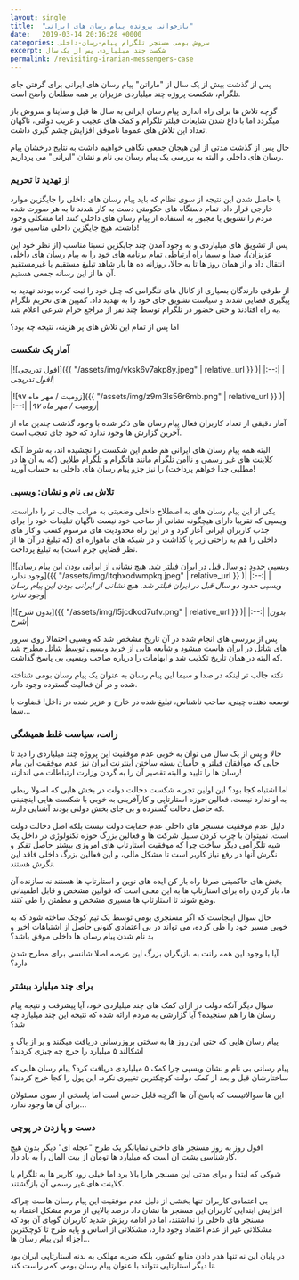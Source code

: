 ```yaml
---
layout: single
title:  "بازخوانی پرونده پیام رسان های ایرانی"
date:   2019-03-14 20:16:28 +0000
categories: سروش بومی مسنجر تلگرام پیام-رسان-داخلی
excerpt: شکست چند میلیاردی پس از یک سال
permalink: /revisiting-iranian-messengers-case
---
```

پس از گذشت بیش از یک سال از "ماراتن" پیام رسان های ایرانی برای گرفتن جای تلگرام، شکست پروژه چند میلیاردی عزیزان بر همه مطلعان واضح است.

گرچه تلاش ها برای راه اندازی پیام رسان ایرانی به سال ها قبل و ساینا و سروش باز میگردد اما با داغ شدن شایعات فیلتر تلگرام و کمک های عجیب و غریب دولتی، ناگهان تعداد این تلاش های عموما ناموفق افزایش چشم گیری داشت.

حال پس از گذشت مدتی از این هیجان جمعی نگاهی خواهیم داشت به نتایج درخشان پیام رسان های داخلی و البته به بررسی یک پیام رسان بی نام و نشان "ایرانی" می پردازیم.

### از تهدید تا تحریم

با حاصل شدن این نتیجه از سوی نظام که باید پیام رسان های داخلی را جایگزین موارد خارجی قرار داد، تمام دستگاه های حکومتی دست به کار شدند تا به هر صورت شده مردم را تشویق یا مجبور به استفاده از پیام رسان های داخلی کنند اما مشکلی وجود داشت، هیچ جایگزین داخلی مناسبی نبود!

پس از تشویق های میلیاردی و به وجود آمدن چند جایگزین نسبتا مناسب (از نظر خود این عزیزان)، صدا و سیما راه ارتباطی تمام برنامه های خود را به پیام رسان های داخلی انتقال داد و از همان روز ها تا به حالا، روزانه ده ها بار شاهد تبلیغ مستقیم یا غیرمستقیم آن ها از این رسانه جمعی هستیم.

از طرفی دارندگان بسیاری از کانال های تلگرامی که چنل خود را ثبت کرده بودند تهدید به پیگیری قضایی شدند و سیاست تشویق جای خود را به تهدید داد. کمپین های تحریم تلگرام به راه افتادند و حتی حضور در تلگرام توسط چند نفر از مراجع حرام شرعی اعلام شد.

اما پس از تمام این تلاش های پر هزینه، نتیجه چه بود؟

### آمار یک شکست

|![افول تدریجی]({{ "/assets/img/vksk6v7akp8y.jpeg" | relative_url }} )|
|:--:|
|*افول تدریجی*|

|![زومیت / مهر ماه ۹۷]({{ "/assets/img/z9m3ls56r6mb.png" | relative_url }} )|
|:--:|
|*زومیت / مهر ماه ۹۷*|

آمار دقیقی از تعداد کاربران فعال پیام رسان های ذکر شده با وجود گذشت چندین ماه از آخرین گزارش ها وجود ندارد که خود جای تعجب است.

البته همه پیام رسان های ایرانی هم طعم این شکست را نچشیده اند، به شرط آنکه کلاینت های غیر رسمی و ناامن تلگرام مانند هاتگرام و تلگرام طلایی (که به آن ها در مطلبی جدا خواهم پرداخت) را نیز جزو پیام رسان های داخلی به حساب آورید!

### تلاش بی نام و نشان: ویسپی

یکی از این پیام رسان های به اصطلاح داخلی وضعیتی به مراتب جالب تر را داراست. ویسپی که تقریبا دارای هیچگونه نشانی از صاحب خود نیست ناگهان تبلیغات خود را برای جذب کاربران ایرانی آغاز کرد و در این راه محدودیت های مرسوم کسب و کار های داخلی را هم به راحتی زیر پا گذاشت و در شبکه های ماهواره ای (که تبلیغ در آن ها از نظر قضایی جرم است) به تبلیغ پرداخت.

|![ویسپی حدود دو سال قبل در ایران فیلتر شد. هیچ نشانی از ایرانی بودن این پیام رسان وجود ندارد]({{ "/assets/img/ltqhxodwmpkq.jpeg" | relative_url }} )|
|:--:|
|*ویسپی حدود دو سال قبل در ایران فیلتر شد. هیچ نشانی از ایرانی بودن این پیام رسان وجود ندارد*|

|![بدون شرح]({{ "/assets/img/l5jcdkod7ufv.png" | relative_url }} )|
|:--:|
|*بدون شرح*|

پس از بررسی های انجام شده در آن تاریخ مشخص شد که ویسپی احتمالا روی سرور های شاتل در ایران هاست میشود و شایعه هایی از خرید ویسپی توسط شاتل مطرح شد که البته در همان تاریخ تکذیب شد و ابهامات را درباره صاحب ویسپی بی پاسخ گذاشت.

نکته جالب تر اینکه در صدا و سیما این پیام رسان به عنوان یک پیام رسان بومی شناخته شده و در آن فعالیت گسترده وجود دارد.

توسعه دهنده چینی، صاحب ناشناس، تبلیغ شده در خارج و عزیز شده در داخل! قضاوت با شما...

### رانت، سیاست غلط همیشگی

حالا و پس از یک سال می توان به خوبی عدم موفقیت این پروژه چند میلیاردی را دید تا جایی که موافقان فیلتر و حامیان بسته ساختن اینترنت ایران نیز عدم موفقیت این پیام رسان ها را تایید و البته تقصیر آن را به گردن وزارت ارتباطات می اندازند!

اما اشتباه کجا بود؟ این اولین تجربه شکست دخالت دولت در بخش هایی که اصولا ربطی به او ندارد نیست. فعالین حوزه استارتاپی و کارآفرینی به خوبی با شکست هایی اینچنینی که حاصل دخالت گسترده و بی جای بخش دولتی بودند آشنایی دارند.

دلیل عدم موفقیت مسنجر های داخلی عدم حمایت دولت نیست بلکه اصل دخالت دولت است. نمیتوان با چرب کردن سبیل شرکت ها و فعالین بزرگ حوزه تکنولوژی در داخل یک شبه تلگرامی دیگر ساخت چرا که موفقیت استارتاپ های امروزی بیشتر حاصل تفکر و نگرش آنها در رفع نیاز کاربر است تا مشکل مالی، و این فعالین بزرگ داخلی فاقد این نگرش هستند.

بخش های حاکمیتی صرفا راه باز کن ایده های نوین و استارتاپ ها هستند نه سازنده آن ها، باز کردن راه برای استارتاپ ها به این معنی است که قوانین مشخص و قابل اطمینانی وضع شوند تا استارتاپ ها مسیری مشخص و مطمئن را طی کنند.

حال سوال اینجاست که اگر مسنجری بومی توسط یک تیم کوچک ساخته شود که به خوبی مسیر خود را طی کرده، می تواند در بی اعتمادی کنونی حاصل از اشتباهات اخیر و بد نام شدن پیام رسان ها داخلی موفق باشد؟

آیا با وجود این همه رانت به بازیگران بزرگ این عرصه اصلا شانسی برای مطرح شدن دارد؟

### برای چند میلیارد بیشتر

سوال دیگر آنکه دولت در ازای کمک های چند میلیاردی خود، آیا پیشرفت و نتیجه پیام رسان ها را هم سنجیده؟ آیا گزارشی به مردم ارائه شده که نتیجه این چند میلیارد چه شد؟

پیام رسان هایی که حتی این روز ها به سختی بروزرسانی دریافت میکنند و پر از باگ و اشکالند ۵ میلیارد را خرج چه چیزی کردند؟

پیام رسانی بی نام و نشان ویسپی چرا کمک ۵ میلیاردی دریافت کرد؟ پیام رسان هایی که ساختارشان قبل و بعد از کمک دولت کوچکترین تغییری نکرد، این پول را کجا خرج کردند؟

این ها سوالاتیست که پاسخ آن ها اگرچه قابل حدس است اما پاسخی از سوی مسئولان برای آن ها وجود ندارد...

### دست و پا زدن در پوچی

افول روز به روز مسنجر های داخلی نمایانگر یک طرح "عجله ای" دیگر بدون هیچ کارشناسی پشت آن است که میلیارد ها تومان از بیت المال را به باد داد.

شوکی که ابتدا و برای مدتی این مسنجر هارا بالا برد اما خیلی زود کاربر ها به تلگرام یا کلاینت های غیر رسمی آن بازگشتند.

بی اعتمادی کاربران تنها بخشی از دلیل عدم موفقیت این پیام رسان هاست چراکه افزایش ابتدایی کاربران این مسنجر ها نشان داد درصد بالایی از مردم مشکل اعتماد به مسنجر های داخلی را نداشتند، اما در ادامه ریزش شدید کاربران گویای آن بود که مشکلاتی غیر از عدم اعتماد وجود دارد، مشکلاتی از اساس و پایه طرح تا کوچکترین اجزاء این پیام رسان ها...

در پایان این نه تنها هدر دادن منابع کشور، بلکه ضربه مهلکی به بدنه استارتاپی ایران بود تا دیگر استارتاپی نتواند با عنوان پیام رسان بومی کمر راست کند.